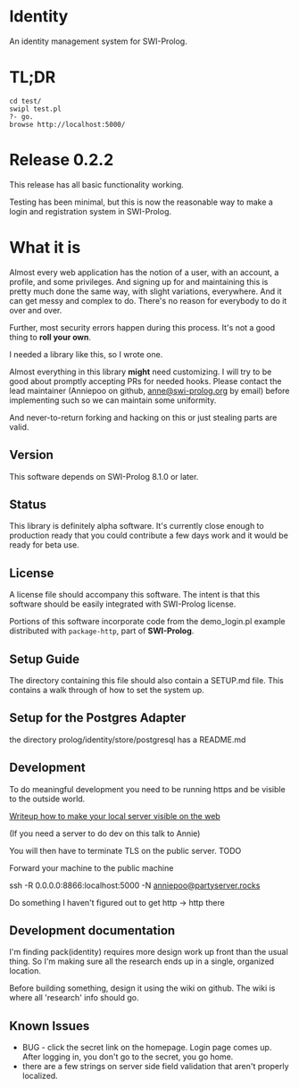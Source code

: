 # Identity

An identity management system for SWI-Prolog.

# TL;DR

    cd test/
    swipl test.pl
    ?- go.
    browse http://localhost:5000/

# Release 0.2.2

This release has all basic functionality working.

Testing has been minimal, but this is now the reasonable way to make a login and registration system in SWI-Prolog.

# What it is

Almost every web application has the notion of a user, with an account,
a profile, and some privileges.
And signing up for and maintaining this is pretty much done the same
way, with slight variations, everywhere. And it can get messy and complex to do. There's no reason for everybody
to do it over and over.

Further, most security errors happen during this process. It's not a good thing to **roll your own**.

I needed a library like this, so I wrote one.

Almost everything in this library **might** need customizing. I will try to be
good about promptly accepting PRs for needed hooks. Please contact the lead
maintainer (Anniepoo on github, anne@swi-prolog.org by email) before implementing
such so we can maintain some uniformity.

And never-to-return forking and hacking on this or just stealing parts are valid.

## Version

This software depends on SWI-Prolog 8.1.0 or later.

## Status

This library is definitely alpha software. It's currently close enough to production ready that
you could contribute a few days work and it would be ready for beta use.

## License

A license file should accompany this software. The intent is that
this software should be easily integrated with SWI-Prolog license.

Portions of this software incorporate code from the demo_login.pl example
distributed with `package-http`, part of **SWI-Prolog**.

## Setup Guide

The directory containing this file should also contain a SETUP.md file. This contains
a walk through of how to set the system up.

## Setup for the Postgres Adapter

the directory prolog/identity/store/postgresql has a README.md

## Development

To do meaningful development you need to be running https and be visible to the outside world.

[Writeup how to make your local server visible on the web](https://cutebouncingbunnies.wordpress.com/2014/01/02/how-to-run-a-server-on-your-desktop-using-ssh/)

(If you need a server to do dev on this talk to Annie)

You will then have to terminate TLS on the public server. TODO

Forward your machine to the public machine

ssh -R 0.0.0.0:8866:localhost:5000 -N anniepoo@partyserver.rocks

Do something I haven't figured out to get http -> http there

## Development documentation

I'm finding pack(identity) requires more design work up front than the usual thing. So I'm making sure all the research ends up in a single, organized location.

Before building something, design it using the wiki on github. The wiki is where all 'research' info should go.


## Known Issues

 * BUG - click the secret link on the homepage. Login page comes up. After logging in, you don't go to the secret, you go home.
 * there are a few strings on server side field validation that aren't properly localized.












